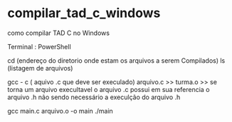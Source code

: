 # compilar_tad_c_windows
como compilar TAD C no Windows

Terminal : PowerShell

cd (endereço do diretorio  onde estam os arquivos a serem Compilados)
ls (listagem de arquivos)

gcc - c ( aquivo .c que deve ser execulado) arquivo.c  >> turma.o >> se torna um arquivo execultavel 
o arquivo .c  possui em sua referencia o arquivo .h não sendo necessário a execulção do arquivo .h

gcc main.c arquivo.o -o main
./main
